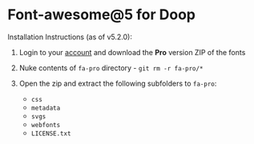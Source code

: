 Font-awesome@5 for Doop
=======================

Installation Instructions (as of v5.2.0):

1. Login to your [account](https://fontawesome.com/download) and download the **Pro** version ZIP of the fonts

2. Nuke contents of `fa-pro` directory - `git rm -r fa-pro/*`

3. Open the zip and extract the following subfolders to `fa-pro`:

	* `css`
	* `metadata`
	* `svgs`
	* `webfonts`
	* `LICENSE.txt`

